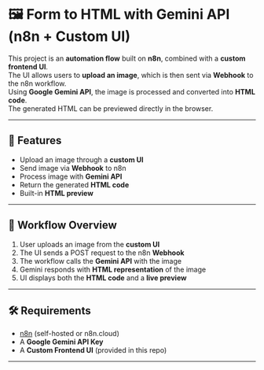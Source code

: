 # 🖼️ Form to HTML with Gemini API (n8n + Custom UI)

This project is an **automation flow** built on **n8n**, combined with a **custom frontend UI**.  
The UI allows users to **upload an image**, which is then sent via **Webhook** to the n8n workflow.  
Using **Google Gemini API**, the image is processed and converted into **HTML code**.  
The generated HTML can be previewed directly in the browser.  

---

## 🚀 Features
- Upload an image through a **custom UI**  
- Send image via **Webhook** to n8n  
- Process image with **Gemini API**  
- Return the generated **HTML code**  
- Built-in **HTML preview**  

---

## 📸 Workflow Overview
1. User uploads an image from the **custom UI**  
2. The UI sends a POST request to the n8n **Webhook**  
3. The workflow calls the **Gemini API** with the image  
4. Gemini responds with **HTML representation** of the image  
5. UI displays both the **HTML code** and a **live preview**  

---

## 🛠️ Requirements
- [n8n](https://n8n.io/) (self-hosted or n8n.cloud)  
- A **Google Gemini API Key**  
- A **Custom Frontend UI** (provided in this repo)  

---

